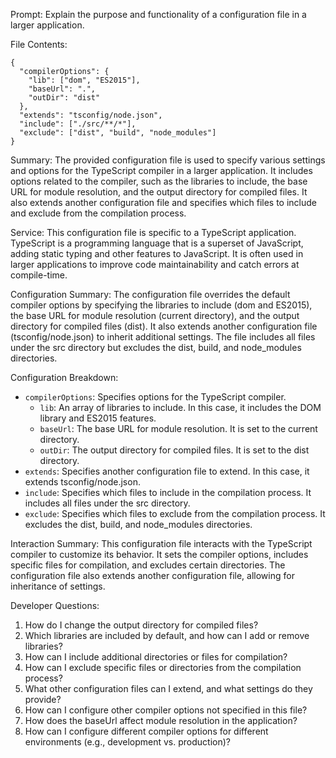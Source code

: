 Prompt: Explain the purpose and functionality of a configuration file in a larger application.

File Contents:
```
{
  "compilerOptions": {
    "lib": ["dom", "ES2015"],
    "baseUrl": ".",
    "outDir": "dist"
  },
  "extends": "tsconfig/node.json",
  "include": ["./src/**/*"],
  "exclude": ["dist", "build", "node_modules"]
}
```

Summary:
The provided configuration file is used to specify various settings and options for the TypeScript compiler in a larger application. It includes options related to the compiler, such as the libraries to include, the base URL for module resolution, and the output directory for compiled files. It also extends another configuration file and specifies which files to include and exclude from the compilation process.

Service:
This configuration file is specific to a TypeScript application. TypeScript is a programming language that is a superset of JavaScript, adding static typing and other features to JavaScript. It is often used in larger applications to improve code maintainability and catch errors at compile-time.

Configuration Summary:
The configuration file overrides the default compiler options by specifying the libraries to include (dom and ES2015), the base URL for module resolution (current directory), and the output directory for compiled files (dist). It also extends another configuration file (tsconfig/node.json) to inherit additional settings. The file includes all files under the src directory but excludes the dist, build, and node_modules directories.

Configuration Breakdown:
- `compilerOptions`: Specifies options for the TypeScript compiler.
  - `lib`: An array of libraries to include. In this case, it includes the DOM library and ES2015 features.
  - `baseUrl`: The base URL for module resolution. It is set to the current directory.
  - `outDir`: The output directory for compiled files. It is set to the dist directory.
- `extends`: Specifies another configuration file to extend. In this case, it extends tsconfig/node.json.
- `include`: Specifies which files to include in the compilation process. It includes all files under the src directory.
- `exclude`: Specifies which files to exclude from the compilation process. It excludes the dist, build, and node_modules directories.

Interaction Summary:
This configuration file interacts with the TypeScript compiler to customize its behavior. It sets the compiler options, includes specific files for compilation, and excludes certain directories. The configuration file also extends another configuration file, allowing for inheritance of settings.

Developer Questions:
1. How do I change the output directory for compiled files?
2. Which libraries are included by default, and how can I add or remove libraries?
3. How can I include additional directories or files for compilation?
4. How can I exclude specific files or directories from the compilation process?
5. What other configuration files can I extend, and what settings do they provide?
6. How can I configure other compiler options not specified in this file?
7. How does the baseUrl affect module resolution in the application?
8. How can I configure different compiler options for different environments (e.g., development vs. production)?